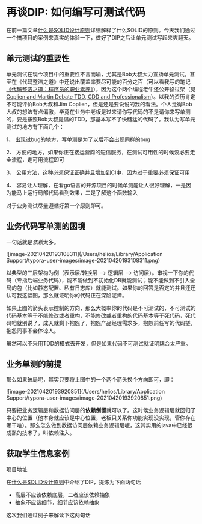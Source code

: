 # 再谈DIP: 如何编写可测试代码

在前一篇文章[什么是SOLID设计原则](https://github.com/helios741/myblog/tree/new/learn_go/src/2021/04/solid)详细解释了什么SOLID的原则。今天我们通过一个搞项目的案例来真实的体验一下，做好了DIP之后让单元测试写起来爽翻天。



## 单元测试的重要性

单元测试在现今项目中的重要性不言而喻，尤其是Bob大叔大力宣扬单元测试，甚至在《代码整洁之道》中还说出覆盖率要尽可能的百分之百（可以看我写的笔记[《代码整洁之道：程序员的职业素养》](https://mp.weixin.qq.com/s/iIc-H50_uSdd73zQEMdWMQ)），因为这个两个编程老牛还公开掐过架（见[Coplien and Martin Debate TDD, CDD and Professionalism](http://www.infoq.com/interviews/coplien-martin-tdd)）。以我的资历肯定不可能评价Bob大叔和Jim Coplien，但是还是要说说的我的看法。个人觉得Bob大叔的想法有点偏激，毕竟在业务中老板是过来请你写代码的不是请你来写单测的，要是按照Bob大叔提倡的TDD，那基本写不了快糙猛的代码了。我认为写单元测试的地方有下面几个：

1、 出现过bug的地方，写单测是为了以后不会出现同样的bug

2、 方便的地方，如果你正在接运营商的短信服务，在测试可用性的时候没必要走全流程，走可用流程即可

3、 公用方法，这种必须保证正确并且增加到CI中，因为过于重要必须保证可用

4、 容易让人理解，在看go语言的开源项目的时候单测能让人很好理解，一是因为能马上运行局部代码看到效果，二是了解这个函数输入



对于业务测试尽量遵循好第一个原则即可。



## 业务代码写单测的困境

一句话就是*依赖*太多。

![image-20210420193108311](/Users/helios/Library/Application Support/typora-user-images/image-20210420193108311.png)

以典型的三层架构为例（表示层/转换层 --> 逻辑层 --> 访问层）。审视一下你的代码（专指后端业务代码），能不能做到不初始化DB就能测试；能不能做到不引入全局的包（比如静态配置、私有日志库）就能测试。如果你的回答是否定的并且还还认可我这幅图，那么就证明你的代码正在深陷泥潭。

如果上图的箭头表示控制的方向，那么大概率你的代码是不可测试的，不可测试的代码基本等于不能修改或者重构，不能修改或者重构的代码基本等于死代码，死代码咱就别说了，成天就剩下抱怨了，抱怨产品经理需求多，抱怨前任写的代码搓，抱怨同事不会体谅人。



虽然可以不采用TDD的模式去开发，但是如果代码不可测试就证明耦合太严重。



## 业务单测的前提

那么如果破局呢，其实只要将上图中的一个两个箭头换个方向即可，即：

![image-20210420193920851](/Users/helios/Library/Application Support/typora-user-images/image-20210420193920851.png)

只要把业务逻辑层和数据访问层的**依赖倒置**就可以了。这时候业务逻辑层就回归了中心的位置（他本身就应该是中心位置，老板只关系你功能实现没实现，管你存在哪干啥）。那么怎么做到数据访问层依赖业务逻辑层呢，这其实用的java中已经很成熟的技术了，叫依赖注入。



## 获取学生信息案例

项目地址





在[什么是SOLID设计原则](https://github.com/helios741/myblog/tree/new/learn_go/src/2021/04/solid)中介绍了DIP，提炼为下面两句话

- 高层不应该依赖底层，二者应该依赖抽象
- 抽象不应该细节，细节应该依赖抽象

这次我们通过例子来解读下这两句话

